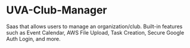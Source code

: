 # UVA-Club-Manager
Saas that allows users to manage an organization/club. Built-in features such as Event Calendar, AWS File Upload, Task Creation, Secure Google Auth Login, and more.
